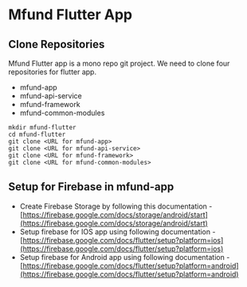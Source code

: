 # Mfund Flutter App

## Clone Repositories

Mfund Flutter app is a mono repo git project. We need to clone four repositories for flutter app.

* mfund-app
* mfund-api-service
* mfund-framework
* mfund-common-modules

```
mkdir mfund-flutter
cd mfund-flutter
git clone <URL for mfund-app>
git clone <URL for mfund-api-service>
git clone <URL for mfund-framework>
git clone <URL for mfund-common-modules>
```

## Setup for Firebase in mfund-app

* Create Firebase Storage by following this documentation - [https://firebase.google.com/docs/storage/android/start](https://firebase.google.com/docs/storage/android/start)
* Setup firebase for IOS app using following documentation - [https://firebase.google.com/docs/flutter/setup?platform=ios](https://firebase.google.com/docs/flutter/setup?platform=ios)
* Setup firebase for Android app using following documentation - [https://firebase.google.com/docs/flutter/setup?platform=android](https://firebase.google.com/docs/flutter/setup?platform=android)



